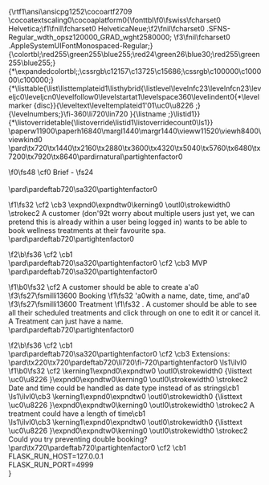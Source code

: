 {\rtf1\ansi\ansicpg1252\cocoartf2709
\cocoatextscaling0\cocoaplatform0{\fonttbl\f0\fswiss\fcharset0 Helvetica;\f1\fnil\fcharset0 HelveticaNeue;\f2\fnil\fcharset0 .SFNS-Regular_wdth_opsz120000_GRAD_wght2580000;
\f3\fnil\fcharset0 .AppleSystemUIFontMonospaced-Regular;}
{\colortbl;\red255\green255\blue255;\red24\green26\blue30;\red255\green255\blue255;}
{\*\expandedcolortbl;;\cssrgb\c12157\c13725\c15686;\cssrgb\c100000\c100000\c100000;}
{\*\listtable{\list\listtemplateid1\listhybrid{\listlevel\levelnfc23\levelnfcn23\leveljc0\leveljcn0\levelfollow0\levelstartat1\levelspace360\levelindent0{\*\levelmarker \{disc\}}{\leveltext\leveltemplateid1\'01\uc0\u8226 ;}{\levelnumbers;}\fi-360\li720\lin720 }{\listname ;}\listid1}}
{\*\listoverridetable{\listoverride\listid1\listoverridecount0\ls1}}
\paperw11900\paperh16840\margl1440\margr1440\vieww11520\viewh8400\viewkind0
\pard\tx720\tx1440\tx2160\tx2880\tx3600\tx4320\tx5040\tx5760\tx6480\tx7200\tx7920\tx8640\pardirnatural\partightenfactor0

\f0\fs48 \cf0 Brief - 
\fs24 \
\
\pard\pardeftab720\sa320\partightenfactor0

\f1\fs32 \cf2 \cb3 \expnd0\expndtw0\kerning0
\outl0\strokewidth0 \strokec2 A customer (don\'92t worry about multiple users just yet, we can pretend this is already within a user being logged in) wants to be able to book wellness treatments at their favourite spa.\
\pard\pardeftab720\partightenfactor0

\f2\b\fs36 \cf2 \cb1 \
\pard\pardeftab720\sa320\partightenfactor0
\cf2 \cb3 MVP\
\pard\pardeftab720\sa320\partightenfactor0

\f1\b0\fs32 \cf2 A customer should be able to create a\'a0
\f3\fs27\fsmilli13600 Booking
\f1\fs32 \'a0with a name, date, time, and\'a0
\f3\fs27\fsmilli13600 Treatment
\f1\fs32 . A customer should be able to see all their scheduled treatments and click through on one to edit it or cancel it. A Treatment can just have a name.\
\pard\pardeftab720\partightenfactor0

\f2\b\fs36 \cf2 \cb1 \
\pard\pardeftab720\sa320\partightenfactor0
\cf2 \cb3 Extensions:\
\pard\tx220\tx720\pardeftab720\li720\fi-720\partightenfactor0
\ls1\ilvl0
\f1\b0\fs32 \cf2 \kerning1\expnd0\expndtw0 \outl0\strokewidth0 {\listtext	\uc0\u8226 	}\expnd0\expndtw0\kerning0
\outl0\strokewidth0 \strokec2 Date and time could be handled as date type instead of as strings\cb1 \
\ls1\ilvl0\cb3 \kerning1\expnd0\expndtw0 \outl0\strokewidth0 {\listtext	\uc0\u8226 	}\expnd0\expndtw0\kerning0
\outl0\strokewidth0 \strokec2 A treatment could have a length of time\cb1 \
\ls1\ilvl0\cb3 \kerning1\expnd0\expndtw0 \outl0\strokewidth0 {\listtext	\uc0\u8226 	}\expnd0\expndtw0\kerning0
\outl0\strokewidth0 \strokec2 Could you try preventing double booking?\
\pard\tx720\pardeftab720\partightenfactor0
\cf2 \cb1 \
FLASK_RUN_HOST=127.0.0.1\
FLASK_RUN_PORT=4999\
}